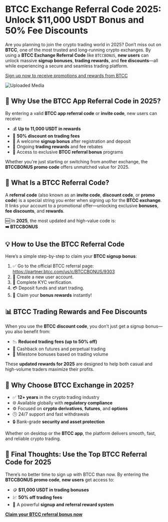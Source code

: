 <h1>BTCC Exchange Referral Code 2025: Unlock $11,000 USDT Bonus and 50% Fee Discounts</h1>
<p>Are you planning to join the crypto trading world in 2025? Don’t miss out on <strong>BTCC</strong>, one of the most trusted and long-running crypto exchanges. By using a <strong>BTCC Exchange Referral Code</strong> like <code>BTCCBONUS</code>, <strong>new users</strong> can unlock massive <strong>signup bonuses</strong>, <strong>trading rewards</strong>, and <strong>fee discounts</strong>—all while experiencing a secure and seamless trading platform.</p>
<p><a href="https://partner.btcc.com/us/c/BTCCBONUS/9303" target="_blank">Sign up now to receive promotions and rewards from BTCC</a></p>
<img class="_1sjywpl0 bc5nci19k bc5nci4t0 bc5nci45b bc5nci4ow" alt="Uploaded Media" src="https://images.mirror-media.xyz/publication-images/fnEE2CLwyPt3H54inxWk7.png?height=960&amp;width=1920">
<h2>🎁 Why Use the BTCC App Referral Code in 2025?</h2>
<p>By entering a valid <strong>BTCC app referral code</strong> or <strong>invite code</strong>, new users can receive:</p>
<ul>
<li>💰 <strong>Up to 11,000 USDT in rewards</strong></li>
<li>💸 <strong>50% discount on trading fees</strong></li>
<li>🎉 A welcome <strong>signup bonus</strong> after registration and deposit</li>
<li>🔁 Ongoing <strong>trading rewards</strong> and fee rebates</li>
<li>🚀 Access to exclusive <strong>BTCC referral bonus</strong> programs</li>
</ul>
<p>Whether you're just starting or switching from another exchange, the <strong>BTCCBONUS promo code</strong> offers unmatched value for 2025.</p>
<h2>🧠 What Is a BTCC Referral Code?</h2>
<p>A <strong>referral code</strong> (also known as an <strong>invite code</strong>, <strong>discount code</strong>, or <strong>promo code</strong>) is a special string you enter when signing up for the <strong>BTCC exchange</strong>. It links your account to a promotional offer—unlocking exclusive <strong>bonuses</strong>, <strong>fee discounts</strong>, and <strong>rewards</strong>.</p>
<p>🆕 In <strong>2025</strong>, the most updated and high-value code is:<br><strong>➡️ BTCCBONUS</strong></p>
<h2>💡 How to Use the BTCC Referral Code</h2>
<p>Here’s a simple step-by-step to claim your <strong>BTCC signup bonus</strong>:</p>
<ol>
<li>✅ Go to the official BTCC referral page:<br><a href="https://partner.btcc.com/us/c/BTCCBONUS/9303" target="_blank">https://partner.btcc.com/us/c/BTCCBONUS/9303</a></li>
<li>📝 Create a new user account.</li>
<li>🔐 Complete KYC verification.</li>
<li>💳 Deposit funds and start trading.</li>
<li>🎊 Claim your <strong>bonus rewards</strong> instantly!</li>
</ol>
<h2>📊 BTCC Trading Rewards and Fee Discounts</h2>
<p>When you use the <strong>BTCC discount code</strong>, you don’t just get a signup bonus—you also benefit from:</p>
<ul>
<li>📉 <strong>Reduced trading fees (up to 50% off)</strong></li>
<li>🔁 Cashback on futures and perpetual trading</li>
<li>🎯 Milestone bonuses based on trading volume</li>
</ul>
<p>These <strong>updated rewards for 2025</strong> are designed to help both casual and high-volume traders maximize their profits.</p>
<h2>🌟 Why Choose BTCC Exchange in 2025?</h2>
<ul>
<li>✅ <strong>12+ years</strong> in the crypto trading industry</li>
<li>🌐 Available globally with <strong>regulatory compliance</strong></li>
<li>⚙️ Focused on <strong>crypto derivatives</strong>, <strong>futures</strong>, and <strong>options</strong></li>
<li>🕒 24/7 support and fast withdrawals</li>
<li>🔒 Bank-grade <strong>security and asset protection</strong></li>
</ul>
<p>Whether on desktop or the <strong>BTCC app</strong>, the platform delivers smooth, fast, and reliable crypto trading.</p>
<h2>📌 Final Thoughts: Use the Top BTCC Referral Code for 2025</h2>
<p>There’s no better time to sign up with BTCC than now. By entering the <strong>BTCCBONUS promo code</strong>, <strong>new users</strong> get access to:</p>
<ul>
<li>🪙 <strong>$11,000 USDT in trading bonuses</strong></li>
<li>💹 <strong>50% off trading fees</strong></li>
<li>🎁 A powerful <strong>signup and referral reward system</strong></li>
</ul>
<p><a href="https://partner.btcc.com/us/c/BTCCBONUS/9303" target="_blank"><strong>Claim your BTCC referral bonus now</strong></a></p>
